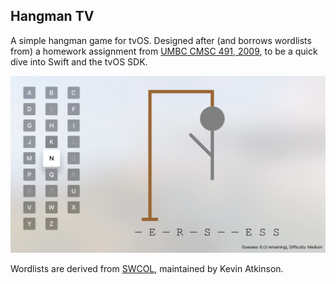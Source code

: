 Hangman TV
----------
A simple hangman game for tvOS. Designed after (and borrows wordlists from) a 
homework assignment from
[UMBC CMSC 491, 2009](https://cs491f09.wordpress.com/2009/10/14/assignment-5/), 
to be a quick dive into Swift and the tvOS SDK.

![Hangman TV Screenshot](assets/screenshot.png)

Wordlists are derived from [SWCOL](http://wordlist.aspell.net), maintained by
Kevin Atkinson.

